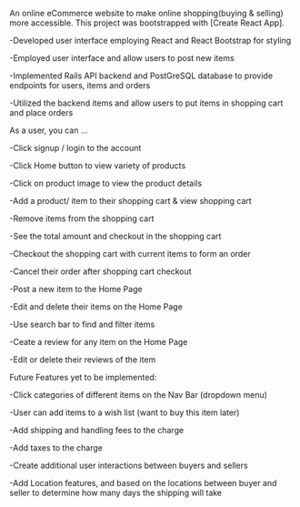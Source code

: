 An online eCommerce website to make online shopping(buying & selling) more accessible. This project was bootstrapped with [Create React App].

-Developed user interface employing React and React Bootstrap for styling 

-Employed user interface and allow users to post new items

-Implemented Rails API backend and PostGreSQL database to provide endpoints for users, items and orders

-Utilized the backend items and allow users to put items in shopping cart and place orders


As a user, you can …

-Click signup / login to the account

-Click Home button to view variety of products

-Click on product image to view the product details

-Add a product/ item to their shopping cart & view shopping cart

-Remove items from the shopping cart

-See the total amount and checkout in the shopping cart

-Checkout the shopping cart with current items to form an order

-Cancel their order after shopping cart checkout

-Post a new item to the Home Page

-Edit and delete their items on the Home Page

-Use search bar to find and filter items

-Ceate a review for any item on the Home Page

-Edit or delete their reviews of the item



Future Features yet to be implemented: 

-Click categories of different items on the Nav Bar (dropdown menu)

-User can add items to a wish list (want to buy this item later)

-Add shipping and handling fees to the charge

-Add taxes to the charge

-Create additional user interactions between buyers and sellers

-Add Location features, and based on the locations between buyer and seller to determine how many days the shipping will take




